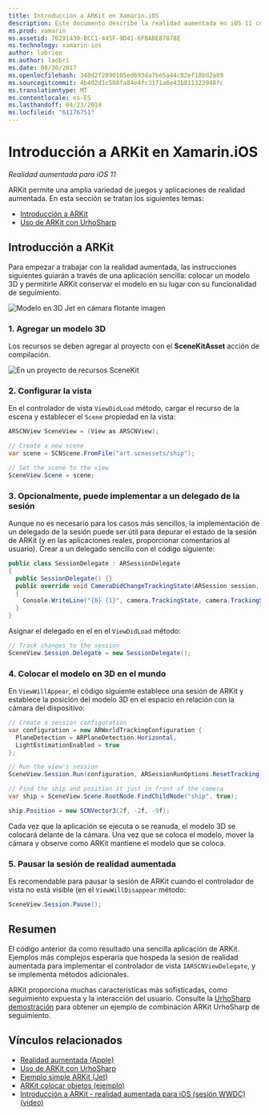 ```yaml
---
title: Introducción a ARKit en Xamarin.iOS
description: Este documento describe la realidad aumentada en iOS 11 con ARKit. Describe cómo agregar un modelo 3D a una aplicación, configurar la vista, implemente a un delegado de la sesión, coloque el modelo en 3D en el mundo y pausar la sesión de realidad aumentada.
ms.prod: xamarin
ms.assetid: 70291430-BCC1-445F-9D41-6FBABE87078E
ms.technology: xamarin-ios
author: lobrien
ms.author: laobri
ms.date: 08/30/2017
ms.openlocfilehash: 348d2f2090105ed693da7be5a44c82ef18bd2a89
ms.sourcegitcommit: 4b402d1c508fa84e4fc3171a6e43b811323948fc
ms.translationtype: MT
ms.contentlocale: es-ES
ms.lasthandoff: 04/23/2019
ms.locfileid: "61176751"
---
```

# <a name="introduction-to-arkit-in-xamarinios"></a>Introducción a ARKit en Xamarin.iOS

_Realidad aumentada para iOS 11_

ARKit permite una amplia variedad de juegos y aplicaciones de realidad aumentada. En esta sección se tratan los siguientes temas:

- [Introducción a ARKit](#gettingstarted)
- [Uso de ARKit con UrhoSharp](urhosharp.md)

<a name="gettingstarted" />

## <a name="getting-started-with-arkit"></a>Introducción a ARKit

Para empezar a trabajar con la realidad aumentada, las instrucciones siguientes guiarán a través de una aplicación sencilla: colocar un modelo 3D y permitirle ARKit conservar el modelo en su lugar con su funcionalidad de seguimiento.

![Modelo en 3D Jet en cámara flotante imagen](images/jet-sml.png)

### <a name="1-add-a-3d-model"></a>1. Agregar un modelo 3D

Los recursos se deben agregar al proyecto con el **SceneKitAsset** acción de compilación.

![En un proyecto de recursos SceneKit](images/scene-assets.png)


### <a name="2-configure-the-view"></a>2. Configurar la vista

En el controlador de vista `ViewDidLoad` método, cargar el recurso de la escena y establecer el `Scene` propiedad en la vista:

```csharp
ARSCNView SceneView = (View as ARSCNView);

// Create a new scene
var scene = SCNScene.FromFile("art.scnassets/ship");

// Set the scene to the view
SceneView.Scene = scene;
```

### <a name="3-optionally-implement-a-session-delegate"></a>3. Opcionalmente, puede implementar a un delegado de la sesión

Aunque no es necesario para los casos más sencillos, la implementación de un delegado de la sesión puede ser útil para depurar el estado de la sesión de ARKit (y en las aplicaciones reales, proporcionar comentarios al usuario). Crear a un delegado sencillo con el código siguiente:

```csharp
public class SessionDelegate : ARSessionDelegate
{
  public SessionDelegate() {}
  public override void CameraDidChangeTrackingState(ARSession session, ARCamera camera)
  {
    Console.WriteLine("{0} {1}", camera.TrackingState, camera.TrackingStateReason);
  }
}
```

Asignar el delegado en el en el `ViewDidLoad` método:

```csharp
// Track changes to the session
SceneView.Session.Delegate = new SessionDelegate();
```

### <a name="4-position-the-3d-model-in-the-world"></a>4. Colocar el modelo en 3D en el mundo

En `ViewWillAppear`, el código siguiente establece una sesión de ARKit y establece la posición del modelo 3D en el espacio en relación con la cámara del dispositivo:

```csharp
// Create a session configuration
var configuration = new ARWorldTrackingConfiguration {
  PlaneDetection = ARPlaneDetection.Horizontal,
  LightEstimationEnabled = true
};

// Run the view's session
SceneView.Session.Run(configuration, ARSessionRunOptions.ResetTracking);

// Find the ship and position it just in front of the camera
var ship = SceneView.Scene.RootNode.FindChildNode("ship", true);

ship.Position = new SCNVector3(2f, -2f, -9f);
```

Cada vez que la aplicación se ejecuta o se reanuda, el modelo 3D se colocará delante de la cámara. Una vez que se coloca el modelo, mover la cámara y observe como ARKit mantiene el modelo que se coloca.

### <a name="5-pause-the-augmented-reality-session"></a>5. Pausar la sesión de realidad aumentada

Es recomendable para pausar la sesión de ARKit cuando el controlador de vista no está visible (en el `ViewWillDisappear` método:

```csharp
SceneView.Session.Pause();
```

## <a name="summary"></a>Resumen

El código anterior da como resultado una sencilla aplicación de ARKit. Ejemplos más complejos esperaría que hospeda la sesión de realidad aumentada para implementar el controlador de vista `IARSCNViewDelegate`, y se implementa métodos adicionales.

ARKit proporciona muchas características más sofisticadas, como seguimiento expuesta y la interacción del usuario. Consulte la [UrhoSharp demostración](urhosharp.md) para obtener un ejemplo de combinación ARKit UrhoSharp de seguimiento.


## <a name="related-links"></a>Vínculos relacionados

- [Realidad aumentada (Apple)](https://developer.apple.com/arkit/)
- [Uso de ARKit con UrhoSharp](urhosharp.md)
- [Ejemplo simple ARKit (Jet)](https://developer.xamarin.com/samples/monotouch/ios11/ARKitSample/)
- [ARKit colocar objetos (ejemplo)](https://developer.xamarin.com/samples/monotouch/ios11/ARKitPlacingObjects/)
- [Introducción a ARKit - realidad aumentada para iOS (sesión WWDC) (vídeo)](https://developer.apple.com/videos/play/wwdc2017/602/)
